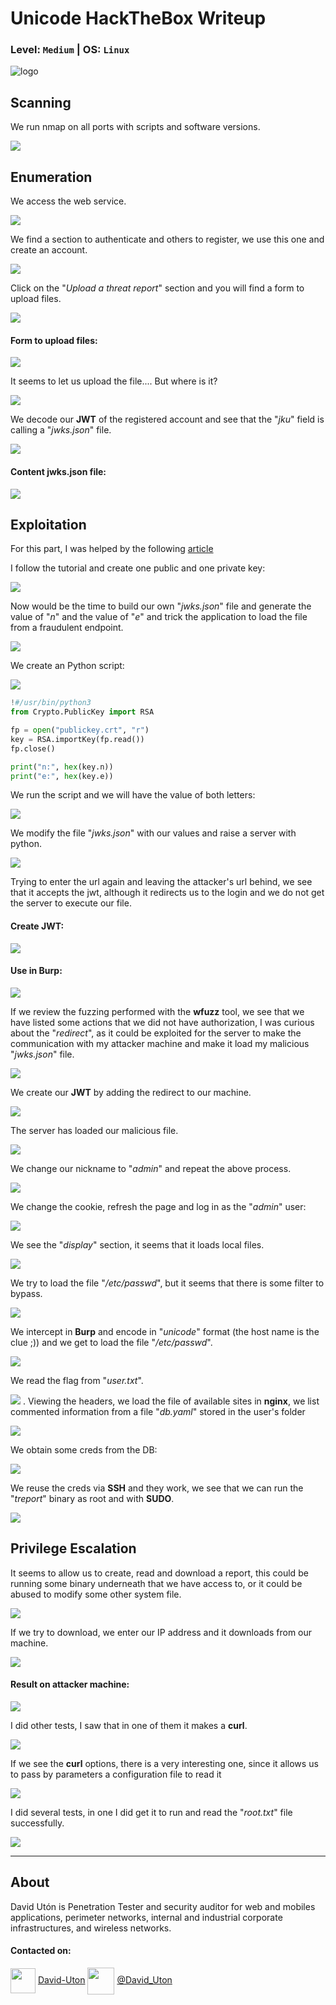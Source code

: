 # Unicode HackTheBox Writeup
### Level: `Medium` | OS: `Linux`

![logo](1.png)

## Scanning
We run nmap on all ports with scripts and software versions.

![](2.png)

## Enumeration
We access the web service.

![](3.png)

We find a section to authenticate and others to register, we use this one and create an account.

![](4.png)

Click on the "*Upload a threat report*" section and you will find a form to upload files.

![](5.png)

#### Form to upload files:

![](6.png)

It seems to let us upload the file.... But where is it?

![](7.png)

We decode our **JWT** of the registered account and see that the "*jku*" field is calling a "*jwks.json*" file.

![](8.png)

#### Content jwks.json file:

![](9.png)


## Exploitation
For this part, I was helped by the following [article](https://blog.pentesteracademy.com/hacking-jwt-tokens-jku-claim-misuse-2e732109ac1c)

I follow the tutorial and create one public and one private key:

![](10.png)

Now would be the time to build our own "*jwks.json*" file and generate the value of "*n*" and the value of "*e*" and trick the application to load the file from a fraudulent endpoint.

![](12.png)

We create an Python script:

![](13.png)

```python
!#/usr/bin/python3
from Crypto.PublicKey import RSA

fp = open("publickey.crt", "r")
key = RSA.importKey(fp.read())
fp.close()

print("n:", hex(key.n))
print("e:", hex(key.e))

```

We run the script and we will have the value of both letters:

![](14.png)

We modify the file "*jwks.json*" with our values and raise a server with python.

![](15.png)


Trying to enter the url again and leaving the attacker's url behind, we see that it accepts the jwt, although it redirects us to the login and we do not get the server to execute our file.

#### Create JWT:

![](17.png)

#### Use in Burp:

![](16.png)

If we review the fuzzing performed with the **wfuzz** tool, we see that we have listed some actions that we did not have authorization, I was curious about the "*redirect*", as it could be exploited for the server to make the communication with my attacker machine and make it load my malicious "*jwks.json*" file.

![](11.png)

We create our **JWT** by adding the redirect to our machine.

![](18.png)

The server has loaded our malicious file.

![](19.png)

We change our nickname to "*admin*" and repeat the above process.

![](20.png)

We change the cookie, refresh the page and log in as the "*admin*" user:

![](21.png)

We see the "*display*" section, it seems that it loads local files.

![](22.png)

We try to load the file "*/etc/passwd*", but it seems that there is some filter to bypass.

![](23.png)

We intercept in **Burp** and encode in "*unicode*" format (the host name is the clue ;)) and we get to load the file "*/etc/passwd*".

![](24.png)

We read the flag from "*user.txt*".

![](25.png)
.
Viewing the headers, we load the file of available sites in **nginx**, we list commented information from a file "*db.yaml*" stored in the user's folder

![](26.png)

We obtain some creds from the DB:

![](27.png)

We reuse the creds via **SSH** and they work, we see that we can run the "*treport*" binary as root and with **SUDO**.

![](28.png)


## Privilege Escalation
It seems to allow us to create, read and download a report, this could be running some binary underneath that we have access to, or it could be abused to modify some other system file.

![](29.png)

If we try to download, we enter our IP address and it downloads from our machine.

![](30.png)

#### Result on attacker machine:

![](31.png)

I did other tests, I saw that in one of them it makes a **curl**.

![](32.png)

If we see the **curl** options, there is a very interesting one, since it allows us to pass by parameters a configuration file to read it

![](33.png)

I did several tests, in one I did get it to run and read the "*root.txt*" file successfully.

![](34.png)

---
## About

David Utón is Penetration Tester and security auditor for web and mobiles applications, perimeter networks, internal and industrial corporate infrastructures, and wireless networks.

#### Contacted on:

<img src='https://m3n0sd0n4ld.github.io/imgs/linkedin.png' width='40' align='center'> [David-Uton](https://www.linkedin.com/in/david-uton/)
<img src='https://m3n0sd0n4ld.github.io/imgs/twitter.png' width='43' align='center'> [@David_Uton](https://twitter.com/David_Uton)